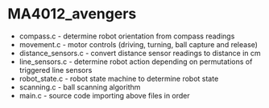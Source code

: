 # MA4012_avengers

- compass.c - determine robot orientation from compass readings
- movement.c - motor controls (driving, turning, ball capture and release)
- distance_sensors.c - convert distance sensor readings to distance in cm
- line_sensors.c - determine robot action depending on permutations of triggered line sensors
- robot_state.c - robot state machine to determine robot state
- scanning.c - ball scanning algorithm
- main.c - source code importing above files in order
